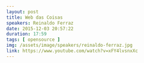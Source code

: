 ```yaml
---
layout: post
title: Web das Coisas
speakers: Reinaldo Ferraz
date: 2015-12-03 20:57:22
duration: 17:59
tags: [ opensource ]
img: /assets/image/speakers/reinaldo-ferraz.jpg
link: https://www.youtube.com/watch?v=xFY4lvsnxXc
---
```

